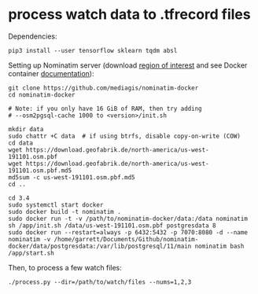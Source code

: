 process watch data to .tfrecord files
=====================================
Dependencies:

    pip3 install --user tensorflow sklearn tqdm absl

Setting up Nominatim server (download
[region of interest](https://download.geofabrik.de/) and see Docker container
[documentation](https://github.com/mediagis/nominatim-docker)):

    git clone https://github.com/mediagis/nominatim-docker
    cd nominatim-docker

    # Note: if you only have 16 GiB of RAM, then try adding
    # --osm2pgsql-cache 1000 to <version>/init.sh

    mkdir data
    sudo chattr +C data  # if using btrfs, disable copy-on-write (COW)
    cd data
    wget https://download.geofabrik.de/north-america/us-west-191101.osm.pbf
    wget https://download.geofabrik.de/north-america/us-west-191101.osm.pbf.md5
    md5sum -c us-west-191101.osm.pbf.md5
    cd ..

    cd 3.4
    sudo systemctl start docker
    sudo docker build -t nominatim .
    sudo docker run -t -v /path/to/nominatim-docker/data:/data nominatim  sh /app/init.sh /data/us-west-191101.osm.pbf postgresdata 8
    sudo docker run --restart=always -p 6432:5432 -p 7070:8080 -d --name nominatim -v /home/garrett/Documents/Github/nominatim-docker/data/postgresdata:/var/lib/postgresql/11/main nominatim bash /app/start.sh

Then, to process a few watch files:

    ./process.py --dir=/path/to/watch/files --nums=1,2,3
